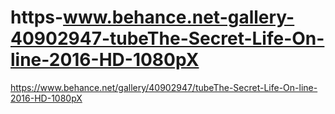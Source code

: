 # https-www.behance.net-gallery-40902947-tubeThe-Secret-Life-On-line-2016-HD-1080pX
https://www.behance.net/gallery/40902947/tubeThe-Secret-Life-On-line-2016-HD-1080pX
